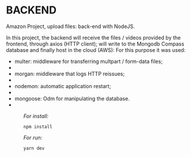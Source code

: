 # BACKEND 
Amazon Project, upload files: back-end with NodeJS.

In this project, the backend will receive the files / videos provided by the frontend, through axios (HTTP client); will write to the Mongodb Compass database and finally host in the cloud (AWS):
For this purpose it was used:

<ul>
    <li> multer: middleware for transferring multpart / form-data files; <li>
    <li> morgan: middleware that logs HTTP reissues; <li>
    <li> nodemon: automatic application restart; <li>
    <li> mongoose: Odm for manipulating the database. <li>
<ul>
    
*For install:*
    
    npm install

*For run:*

    yarn dev
